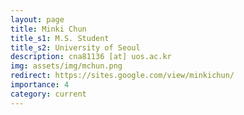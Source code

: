 ```yaml
---
layout: page
title: Minki Chun
title_s1: M.S. Student
title_s2: University of Seoul
description: cna81136 [at] uos.ac.kr
img: assets/img/mchun.png
redirect: https://sites.google.com/view/minkichun/
importance: 4
category: current
---
```

